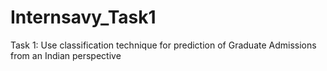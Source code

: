# Internsavy_Task1
Task 1: Use classification technique for prediction of Graduate Admissions from an Indian perspective

